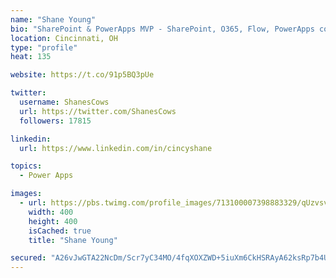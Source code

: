 ```yaml
---
name: "Shane Young"
bio: "SharePoint & PowerApps MVP - SharePoint, O365, Flow, PowerApps consulting? @PowerApps911 | Pure Snark? You found it."
location: Cincinnati, OH
type: "profile"
heat: 135

website: https://t.co/91p5BQ3pUe

twitter:
  username: ShanesCows
  url: https://twitter.com/ShanesCows
  followers: 17815

linkedin:
  url: https://www.linkedin.com/in/cincyshane

topics:
  - Power Apps

images:
  - url: https://pbs.twimg.com/profile_images/713100007398883329/qUzvsvQ3_400x400.jpg
    width: 400
    height: 400
    isCached: true
    title: "Shane Young"

secured: "A26vJwGTA22NcDm/Scr7yC34MO/4fqXOXZWD+5iuXm6CkHSRAyA62ksRp7b4UnXxUA6XRFx6k3/Ji7jPVknwddXGnXasXO1eA6oSh/vmZblGNuY3UBJ1nTDLKOiQbFvRCpUYXx8CXcI4p+f0VrGkvJSHj+oqbifBUHbe+qObKInNg7mq6YXSN/Gtr4kq4H6ZO9qZl99iCZOrVaIURY8Ag9xlRQ0E4KE6u7m/txfTqEqADCeNtEORGDvdjcfe3Zfoh0OP4hN7dN03syggT/v3LMrzij5s2mqnDTWfafT/SaEW0viUFuF6VNgxf/MzdiUpl0Wi+Mh3uVzwZzlUCM0X3hwBcVim32vJNiSFkEB6o/vLRtLw5jggIlurMZua7Q+1o+MKvMDqbfu0V1sHUYPW0ZobpvMIa8f/MsvkwNO36qY=;3OvZu/sbWAbihjhJ0EoIeA=="
---
```


